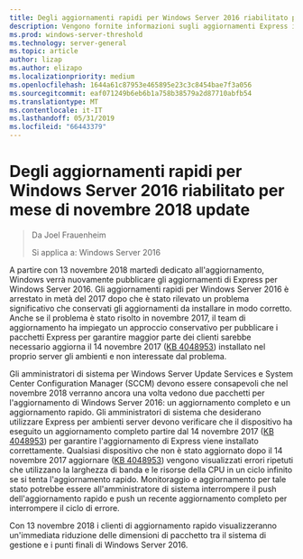```yaml
---
title: Degli aggiornamenti rapidi per Windows Server 2016 riabilitato per mese di novembre 2018 update
description: Vengono fornite informazioni sugli aggiornamenti Express in Windows Server 2016
ms.prod: windows-server-threshold
ms.technology: server-general
ms.topic: article
author: lizap
ms.author: elizapo
ms.localizationpriority: medium
ms.openlocfilehash: 1644a61c87953e465895e23c3c8454bae7f3a056
ms.sourcegitcommit: eaf071249b6eb6b1a758b38579a2d87710abfb54
ms.translationtype: MT
ms.contentlocale: it-IT
ms.lasthandoff: 05/31/2019
ms.locfileid: "66443379"
---
```

# <a name="express-updates-for-windows-server-2016-re-enabled-for-november-2018-update"></a>Degli aggiornamenti rapidi per Windows Server 2016 riabilitato per mese di novembre 2018 update

> Da Joel Frauenheim
> 
> Si applica a: Windows Server 2016

A partire con 13 novembre 2018 martedì dedicato all'aggiornamento, Windows verrà nuovamente pubblicare gli aggiornamenti di Express per Windows Server 2016. Gli aggiornamenti rapidi per Windows Server 2016 è arrestato in metà del 2017 dopo che è stato rilevato un problema significativo che conservati gli aggiornamenti da installare in modo corretto. Anche se il problema è stato risolto in novembre 2017, il team di aggiornamento ha impiegato un approccio conservativo per pubblicare i pacchetti Express per garantire maggior parte dei clienti sarebbe necessario aggiorna il 14 novembre 2017 ([KB 4048953](https://support.microsoft.com/help/4048953/windows-10-update-kb4048953)) installato nel proprio server gli ambienti e non interessate dal problema.

Gli amministratori di sistema per Windows Server Update Services e System Center Configuration Manager (SCCM) devono essere consapevoli che nel novembre 2018 verranno ancora una volta vedono due pacchetti per l'aggiornamento di Windows Server 2016: un aggiornamento completo e un aggiornamento rapido. Gli amministratori di sistema che desiderano utilizzare Express per ambienti server devono verificare che il dispositivo ha eseguito un aggiornamento completo partire dal 14 novembre 2017 ([KB 4048953](https://support.microsoft.com/help/4048953/windows-10-update-kb4048953)) per garantire l'aggiornamento di Express viene installato correttamente. Qualsiasi dispositivo che non è stato aggiornato dopo il 14 novembre 2017 aggiornare ([KB 4048953](https://support.microsoft.com/help/4048953/windows-10-update-kb4048953)) vengono visualizzati errori ripetuti che utilizzano la larghezza di banda e le risorse della CPU in un ciclo infinito se si tenta l'aggiornamento rapido.  Monitoraggio e aggiornamento per tale stato potrebbe essere all'amministratore di sistema interrompere il push dell'aggiornamento rapido e push un recente aggiornamento completo per interrompere il ciclo di errore.

Con 13 novembre 2018 i clienti di aggiornamento rapido visualizzeranno un'immediata riduzione delle dimensioni di pacchetto tra il sistema di gestione e i punti finali di Windows Server 2016.  
